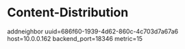 # Content-Distribution
addneighbor uuid=686f60-1939-4d62-860c-4c703d7a67a6 host=10.0.0.162 backend_port=18346 metric=15